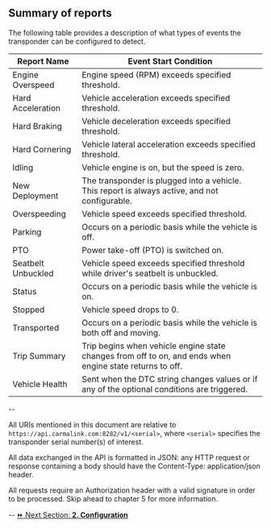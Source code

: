 <h2>Summary of reports</h2>  
The following table provides a description of what types of events the transponder can be configured to detect.  

Report Name | Event Start Condition  
------------|--------
Engine Overspeed | Engine speed (RPM) exceeds specified threshold.
Hard Acceleration | Vehicle acceleration exceeds specified threshold.  
Hard Braking | Vehicle deceleration exceeds specified threshold.  
Hard Cornering | Vehicle lateral acceleration exceeds specified threshold.  
Idling | Vehicle engine is on, but the speed is zero.  
New Deployment | The transponder is plugged into a vehicle. This report is always active, and not configurable.  
Overspeeding | Vehicle speed exceeds specified threshold.  
Parking | Occurs on a periodic basis while the vehicle is off.  
PTO | Power take-off (PTO) is switched on.  
Seatbelt Unbuckled | Vehicle speed exceeds specified threshold while driver's seatbelt is unbuckled.  
Status | Occurs on a periodic basis while the vehicle is on.  
Stopped | Vehicle speed drops to 0.  
Transported | Occurs on a periodic basis while the vehicle is both off and moving.  
Trip Summary | Trip begins when vehicle engine state changes from off to on, and ends when engine state returns to off.  
Vehicle Health | Sent when the DTC string changes values or if any of the optional conditions are triggered.  

--

All URIs mentioned in this document are relative to `https://api.carmalink.com:8282/v1/<serial>`, where `<serial>` specifies the transponder serial number(s) of interest.  

All data exchanged in the API is formatted in JSON: any HTTP request or response containing a body should have the Content-Type: application/json header.  

All requests require an Authorization header with a valid signature in order to be processed. Skip ahead to chapter 5 for more information.  

--
[:fast_forward: Next Section: **2. Configuration**](/2configuration.md)
